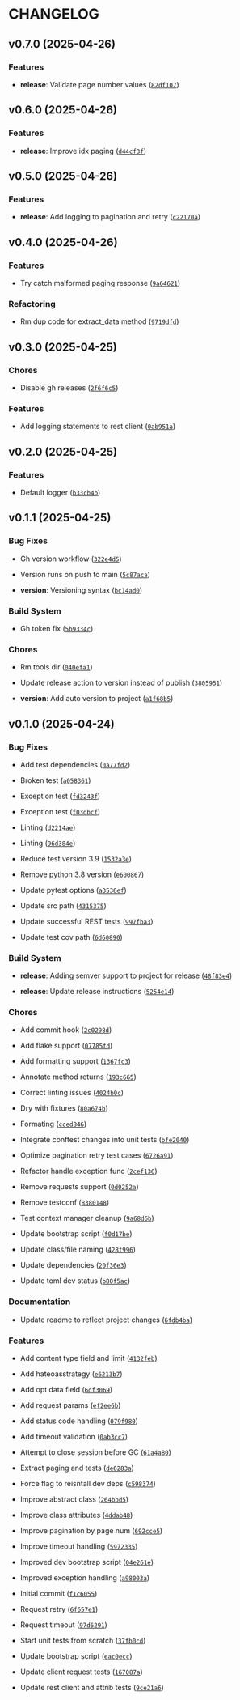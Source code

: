 # CHANGELOG


## v0.7.0 (2025-04-26)

### Features

- **release**: Validate page number values
  ([`82df107`](https://github.com/brooksjbr/grpy-rest-client/commit/82df1073e46aebd5e1a8b9756780fbee4b0bd4ed))


## v0.6.0 (2025-04-26)

### Features

- **release**: Improve idx paging
  ([`d44cf3f`](https://github.com/brooksjbr/grpy-rest-client/commit/d44cf3f843de59c61b370c56ee50c8a5c20a6ce7))


## v0.5.0 (2025-04-26)

### Features

- **release**: Add logging to pagination and retry
  ([`c22170a`](https://github.com/brooksjbr/grpy-rest-client/commit/c22170a9853c434c6d2f09245c984784a6264b2a))


## v0.4.0 (2025-04-26)

### Features

- Try catch malformed paging response
  ([`9a64621`](https://github.com/brooksjbr/grpy-rest-client/commit/9a646218c7711781990836b3992daaea0a8e75cc))

### Refactoring

- Rm dup code for extract_data method
  ([`9719dfd`](https://github.com/brooksjbr/grpy-rest-client/commit/9719dfdb57c131873899fb6335f91f77ce58b317))


## v0.3.0 (2025-04-25)

### Chores

- Disable gh releases
  ([`2f6f6c5`](https://github.com/brooksjbr/grpy-rest-client/commit/2f6f6c5f723bbbb701c3269c6ddaaf7965189e0b))

### Features

- Add logging statements to rest client
  ([`0ab951a`](https://github.com/brooksjbr/grpy-rest-client/commit/0ab951ad2889c0d7af876bf3fd6c4a442d7ba78b))


## v0.2.0 (2025-04-25)

### Features

- Default logger
  ([`b33cb4b`](https://github.com/brooksjbr/grpy-rest-client/commit/b33cb4bdd8a74d0e6214e73bf5aee05816adb268))


## v0.1.1 (2025-04-25)

### Bug Fixes

- Gh version workflow
  ([`322e4d5`](https://github.com/brooksjbr/grpy-rest-client/commit/322e4d5a88187b3f957ab756c10e9955659ac300))

- Version runs on push to main
  ([`5c87aca`](https://github.com/brooksjbr/grpy-rest-client/commit/5c87aca326f90ee9b166af1ae14341326caf2188))

- **version**: Versioning syntax
  ([`bc14ad0`](https://github.com/brooksjbr/grpy-rest-client/commit/bc14ad00a409c29c4895d0cef93fc99db059decf))

### Build System

- Gh token fix
  ([`5b9334c`](https://github.com/brooksjbr/grpy-rest-client/commit/5b9334ca3615b2f185e3a1515d812d87037d056f))

### Chores

- Rm tools dir
  ([`040efa1`](https://github.com/brooksjbr/grpy-rest-client/commit/040efa1d745c7c80e7ad323d897c425012fedc99))

- Update release action to version instead of publish
  ([`3805951`](https://github.com/brooksjbr/grpy-rest-client/commit/38059518b57a4652de2082ec7addba5b63d847f8))

- **version**: Add auto version to project
  ([`a1f68b5`](https://github.com/brooksjbr/grpy-rest-client/commit/a1f68b509dc28a53556acdf3a04f0cae61ca5d10))


## v0.1.0 (2025-04-24)

### Bug Fixes

- Add test dependencies
  ([`0a77fd2`](https://github.com/brooksjbr/grpy-rest-client/commit/0a77fd2b82dd97b2695786d9cf734d898d54f922))

- Broken test
  ([`a058361`](https://github.com/brooksjbr/grpy-rest-client/commit/a05836188852adcc6e764545c698377b3e930f18))

- Exception test
  ([`fd3243f`](https://github.com/brooksjbr/grpy-rest-client/commit/fd3243f62720f4cc3fc0eed56db323a2b84e97c8))

- Exception test
  ([`f03dbcf`](https://github.com/brooksjbr/grpy-rest-client/commit/f03dbcf491c45ef762645da11da21b2ffbf4459e))

- Linting
  ([`d2214ae`](https://github.com/brooksjbr/grpy-rest-client/commit/d2214ae2757d90d64f2eadeb2c122e62428c4255))

- Linting
  ([`96d384e`](https://github.com/brooksjbr/grpy-rest-client/commit/96d384edbb91aa8aedb4fb67e4da092524fbfcd8))

- Reduce test version 3.9
  ([`1532a3e`](https://github.com/brooksjbr/grpy-rest-client/commit/1532a3e4daeeac6d5135e536d8354bf18f2f097d))

- Remove python 3.8 version
  ([`e600867`](https://github.com/brooksjbr/grpy-rest-client/commit/e600867c82c0c4b8a2979638382a59f031754af7))

- Update pytest options
  ([`a3536ef`](https://github.com/brooksjbr/grpy-rest-client/commit/a3536ef1bfc9292127f4b961617d60078bad82db))

- Update src path
  ([`4315375`](https://github.com/brooksjbr/grpy-rest-client/commit/4315375606ff583437142ceeb0320fbe572b8f46))

- Update successful REST tests
  ([`997fba3`](https://github.com/brooksjbr/grpy-rest-client/commit/997fba3779e90d6a26d9ebe675b2433a445a7a82))

- Update test cov path
  ([`6d60890`](https://github.com/brooksjbr/grpy-rest-client/commit/6d60890ad55ccd92fa727b18817a68c02b39a14d))

### Build System

- **release**: Adding semver support to project for release
  ([`48f83e4`](https://github.com/brooksjbr/grpy-rest-client/commit/48f83e443e9113b5ea08f5f2323e65d1c5bc1bcc))

- **release**: Update release instructions
  ([`5254e14`](https://github.com/brooksjbr/grpy-rest-client/commit/5254e141b3aa4b57e9e198cbd200b88e0796f262))

### Chores

- Add commit hook
  ([`2c0298d`](https://github.com/brooksjbr/grpy-rest-client/commit/2c0298d62397b0700480385c192342eaafcc1cef))

- Add flake support
  ([`07785fd`](https://github.com/brooksjbr/grpy-rest-client/commit/07785fd7a3c5c31556fd2c2f4cf28951d387ee20))

- Add formatting support
  ([`1367fc3`](https://github.com/brooksjbr/grpy-rest-client/commit/1367fc33afcb21cb4ca9cf5003362a50ee73886e))

- Annotate method returns
  ([`193c665`](https://github.com/brooksjbr/grpy-rest-client/commit/193c665aedc2c24594196c3bf6829d1ab8406d6c))

- Correct linting issues
  ([`4024b0c`](https://github.com/brooksjbr/grpy-rest-client/commit/4024b0c2e9b8d11a2fd10a073af6337e9da6593b))

- Dry with fixtures
  ([`80a674b`](https://github.com/brooksjbr/grpy-rest-client/commit/80a674b70b19867dd49c3d54dbe2fcccd9cb7383))

- Formating
  ([`cced846`](https://github.com/brooksjbr/grpy-rest-client/commit/cced846e7f7c0bef5162256ba2b993de5b33a519))

- Integrate conftest changes into unit tests
  ([`bfe2040`](https://github.com/brooksjbr/grpy-rest-client/commit/bfe2040149c1002efe2156172b8421e0f2a8b9b0))

- Optimize pagination retry test cases
  ([`6726a91`](https://github.com/brooksjbr/grpy-rest-client/commit/6726a91dea8459d5dd12f5d7b0e13872d8033705))

- Refactor handle exception func
  ([`2cef136`](https://github.com/brooksjbr/grpy-rest-client/commit/2cef136527ecb0d2092be793fcc9c691fa469197))

- Remove requests support
  ([`0d0252a`](https://github.com/brooksjbr/grpy-rest-client/commit/0d0252af3273194eccaa7636ad452b7783353f8f))

- Remove testconf
  ([`8380148`](https://github.com/brooksjbr/grpy-rest-client/commit/8380148ebc183d4708f478dc3fd92bee0b4848ce))

- Test context manager cleanup
  ([`9a68d6b`](https://github.com/brooksjbr/grpy-rest-client/commit/9a68d6bb7ff9b8871a78550a1d5d3ed77756462b))

- Update bootstrap script
  ([`f0d17be`](https://github.com/brooksjbr/grpy-rest-client/commit/f0d17be28c521143bf9d7062537dd9400cde1bb7))

- Update class/file naming
  ([`428f996`](https://github.com/brooksjbr/grpy-rest-client/commit/428f99669b05636a3a212b9cf2f4e96e79ff7849))

- Update dependencies
  ([`20f36e3`](https://github.com/brooksjbr/grpy-rest-client/commit/20f36e3c4d27eb4a1b49df79d6fe2ba0cc4ee9e2))

- Update toml dev status
  ([`b80f5ac`](https://github.com/brooksjbr/grpy-rest-client/commit/b80f5acef08f31534958868d794a2da121377746))

### Documentation

- Update readme to reflect project changes
  ([`6fdb4ba`](https://github.com/brooksjbr/grpy-rest-client/commit/6fdb4ba648fe0344aa1082e56620855d339312af))

### Features

- Add content type field and limit
  ([`4132feb`](https://github.com/brooksjbr/grpy-rest-client/commit/4132feb2a7b0b2b9031a75c24f6cf2c412dc7ff7))

- Add hateoasstrategy
  ([`e6213b7`](https://github.com/brooksjbr/grpy-rest-client/commit/e6213b7edda3331ac5a4ccc327ed9669c8e774d9))

- Add opt data field
  ([`6df3069`](https://github.com/brooksjbr/grpy-rest-client/commit/6df3069192a59e2d429d762faca361877dcde0cc))

- Add request params
  ([`ef2ee6b`](https://github.com/brooksjbr/grpy-rest-client/commit/ef2ee6b3ca6d438c9c8e49c07262cf82d67f23b6))

- Add status code handling
  ([`079f980`](https://github.com/brooksjbr/grpy-rest-client/commit/079f98020fa91eef8e8107fbc9e1238b1f32f006))

- Add timeout validation
  ([`0ab3cc7`](https://github.com/brooksjbr/grpy-rest-client/commit/0ab3cc7d0c1d921e9f559ef2a24fa6306a84ed33))

- Attempt to close session before GC
  ([`61a4a80`](https://github.com/brooksjbr/grpy-rest-client/commit/61a4a803a912eea3f22ecd852c054b817f9765e4))

- Extract paging and tests
  ([`de6283a`](https://github.com/brooksjbr/grpy-rest-client/commit/de6283ac86bc0b58e966dec1776637f371be0152))

- Force flag to reisntall dev deps
  ([`c598374`](https://github.com/brooksjbr/grpy-rest-client/commit/c598374223627758826dec5d5f417c8818ba017e))

- Improve abstract class
  ([`264bbd5`](https://github.com/brooksjbr/grpy-rest-client/commit/264bbd52a3d041e16b1e08826022e600883992a8))

- Improve class attributes
  ([`4ddab48`](https://github.com/brooksjbr/grpy-rest-client/commit/4ddab4841adacf70ea1722eaafe2fa44bbf368fe))

- Improve pagination by page num
  ([`692cce5`](https://github.com/brooksjbr/grpy-rest-client/commit/692cce52021712103d8a6c7479e458c05140b4eb))

- Improve timeout handling
  ([`5972335`](https://github.com/brooksjbr/grpy-rest-client/commit/597233586cf5b48c94b393b19a60116913e67317))

- Improved dev bootstrap script
  ([`04e261e`](https://github.com/brooksjbr/grpy-rest-client/commit/04e261e15f02fa591a67a258d1ed78c5c2647e8a))

- Improved exception handling
  ([`a98003a`](https://github.com/brooksjbr/grpy-rest-client/commit/a98003a72b00f5ba541c867a60462e7da876c6d1))

- Initial commit
  ([`f1c6055`](https://github.com/brooksjbr/grpy-rest-client/commit/f1c6055e1e0ddece79584045b7070e0bb139b21d))

- Request retry
  ([`6f657e1`](https://github.com/brooksjbr/grpy-rest-client/commit/6f657e1d6fa867f0d7b1003fe7bdcfb82ac4b3d3))

- Request timeout
  ([`97d6291`](https://github.com/brooksjbr/grpy-rest-client/commit/97d6291a69c72a5b9c1e51e2bd979115caabd68b))

- Start unit tests from scratch
  ([`37fb0cd`](https://github.com/brooksjbr/grpy-rest-client/commit/37fb0cd82cad02df27c7bea7ef4741ae7fc50c51))

- Update bootstrap script
  ([`eac0ecc`](https://github.com/brooksjbr/grpy-rest-client/commit/eac0ecc066735263f135afbd0e9ffc7e07154ae2))

- Update client request tests
  ([`167087a`](https://github.com/brooksjbr/grpy-rest-client/commit/167087ab627c8195c7c3c39dbc46a3bbd8a61566))

- Update rest client and attrib tests
  ([`9ce21a6`](https://github.com/brooksjbr/grpy-rest-client/commit/9ce21a6369033e014f841de530da391829e391f5))

